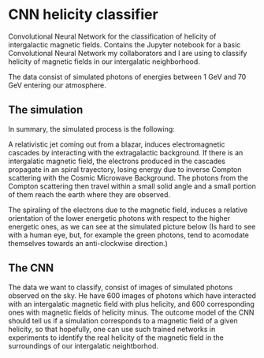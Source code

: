 # CNN helicity classifier

Convolutional Neural Network for the classification of helicity of intergalactic magnetic fields. Contains the Jupyter notebook for a basic Convolutional Neural Network my collaborators and I are using to classify helicity of magnetic fields in our intergalatic neighborhood. 

The data consist of simulated photons of energies between 1 GeV and 70 GeV entering our atmosphere. 

## The simulation 

In summary, the simulated process is the following:

A relativistic jet coming out from a blazar, induces electromagnetic cascades by interacting with the extragalactic background. If there is an intergalatic magnetic field, the electrons produced in the cascades propagate in an spiral trayectory, losing energy due to inverse Compton scattering with the Cosmic Microwave Background. The photons from the Compton scattering then travel within a small solid angle and a small portion of them reach the earth where they are observed. 

The spiraling of the electrons due to the magnetic field, induces a relative orientation of the lower energetic photons with respect to the higher energetic ones, as we can see at the simulated picture below (Is hard to see with a human eye, but, for example the green photons, tend to acomodate themselves towards an anti-clockwise direction.)

## The CNN

The data we want to classify, consist of images of simulated photons observed on the sky. He have 600 images of photons which have interacted with an intergalatic magnetic field with plus helicity, and 600 corresponding ones with magnetic fields of helicity minus. The outcome model of the CNN should tell us if a simulation corresponds to a magnetic field of a given helicity, so that hopefully, one can use such trained networks in experiments to identify the real helicity of the magnetic field in the surroundings of our intergalatic neightborhod. 



